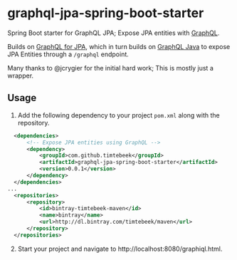 # graphql-jpa-spring-boot-starter
Spring Boot starter for GraphQL JPA; Expose JPA entities with [GraphQL](http://graphql.org/).

Builds on [GraphQL for JPA](https://github.com/jcrygier/graphql-jpa),
which in turn builds on [GraphQL Java](https://github.com/graphql-java/graphql-java)
to expose JPA Entities through a `/graphql` endpoint.

Many thanks to @jcrygier for the initial hard work; This is mostly just a wrapper.

## Usage 
1. Add the following dependency to your project `pom.xml` along with the repository. 
  ```pom.xml
	<dependencies>
		<!-- Expose JPA entities using GraphQL -->
		<dependency>
			<groupId>com.github.timtebeek</groupId>
			<artifactId>graphql-jpa-spring-boot-starter</artifactId>
			<version>0.0.1</version>
		</dependency>
	</dependencies>
  ...
	<repositories>
		<repository>
			<id>bintray-timtebeek-maven</id>
			<name>bintray</name>
			<url>http://dl.bintray.com/timtebeek/maven</url>
		</repository>
	</repositories>
```
2. Start your project and navigate to http://localhost:8080/graphiql.html.

